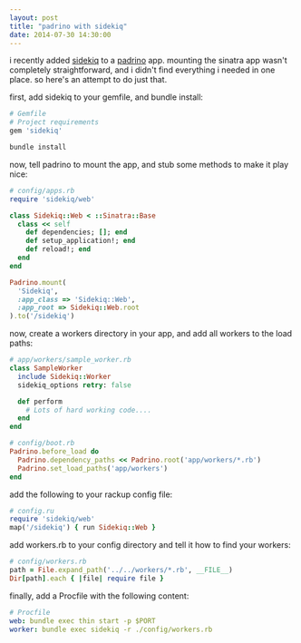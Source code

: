 ```yaml
---
layout: post
title: "padrino with sidekiq"
date: 2014-07-30 14:30:00
---
```


i recently added [sidekiq](https://github.com/mperham/sidekiq) to a
[padrino](https://github.com/padrino/padrino-framework) app. mounting
the sinatra app wasn't completely straightforward, and i didn't find
everything i needed in one place. so here's an attempt to do just
that.

first, add sidekiq to your gemfile, and bundle install:

```ruby
# Gemfile
# Project requirements
gem 'sidekiq'
```

```bash
bundle install
```

now, tell padrino to mount the app, and stub some methods to make it play nice:

```ruby
# config/apps.rb
require 'sidekiq/web'

class Sidekiq::Web < ::Sinatra::Base
  class << self
    def dependencies; []; end
    def setup_application!; end
    def reload!; end
  end
end

Padrino.mount(
  'Sidekiq',
  :app_class => 'Sidekiq::Web',
  :app_root => Sidekiq::Web.root
).to('/sidekiq')
```

now, create a workers directory in your app, and add all workers to
the load paths:

```ruby
# app/workers/sample_worker.rb
class SampleWorker
  include Sidekiq::Worker
  sidekiq_options retry: false

  def perform
    # Lots of hard working code....
  end
end
```

```ruby
# config/boot.rb
Padrino.before_load do
  Padrino.dependency_paths << Padrino.root('app/workers/*.rb')
  Padrino.set_load_paths('app/workers')
end
```
add the following to your rackup config file:

```ruby
# config.ru
require 'sidekiq/web'
map('/sidekiq') { run Sidekiq::Web }
```

add workers.rb to your config directory and tell it how to find your
workers:

```ruby
# config/workers.rb
path = File.expand_path('../../workers/*.rb', __FILE__)
Dir[path].each { |file| require file }
```

finally, add a Procfile with the following content:

```yaml
# Procfile
web: bundle exec thin start -p $PORT
worker: bundle exec sidekiq -r ./config/workers.rb
```
